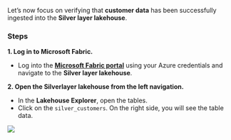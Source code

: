 Let’s now focus on verifying that **customer data** has been successfully ingested into the **Silver layer lakehouse**.

### Steps

**1. Log in to Microsoft Fabric.**

- Log into the **[Microsoft Fabric portal](https://fabric.microsoft.com/)** using your Azure credentials and navigate to the **Silver layer lakehouse**.

**2. Open the Silverlayer lakehouse from the left navigation.**

- In the **Lakehouse Explorer**, open the tables.
- Click on the `silver_customers`. On the right side, you will see the table data.

[![](https://media.licdn.com/dms/image/v2/D4E0DAQFub638JsdYQw/learning-article-inline-scale_500_1000/learning-article-inline-scale_500_1000/0/1732564271785?e=1753772400&v=beta&t=F5OmUbUiszWmhYwRvLz5f9XNJtKrfaXkebvdUUJnLcE)](https://media.licdn.com/dms/image/v2/D4E0DAQFub638JsdYQw/learning-article-inline-scale_500_1000/learning-article-inline-scale_500_1000/0/1732564271785?e=1753772400&v=beta&t=F5OmUbUiszWmhYwRvLz5f9XNJtKrfaXkebvdUUJnLcE)
